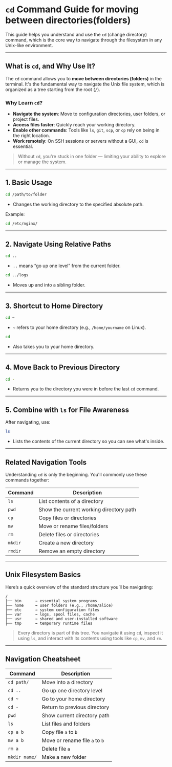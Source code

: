 # `cd` Command Guide for moving between directories(folders)

This guide helps you understand and use the `cd` (change directory) command, which is the core way to navigate through the filesystem in any Unix-like environment.

---

## What is `cd`, and Why Use It?

The `cd` command allows you to **move between directories (folders)** in the terminal. It's the fundamental way to navigate the Unix file system, which is organized as a tree starting from the root (`/`).

### Why Learn `cd`?

* **Navigate the system**: Move to configuration directories, user folders, or project files.
* **Access files faster**: Quickly reach your working directory.
* **Enable other commands**: Tools like `ls`, `git`, `scp`, or `cp` rely on being in the right location.
* **Work remotely**: On SSH sessions or servers without a GUI, `cd` is essential.

> Without `cd`, you're stuck in one folder — limiting your ability to explore or manage the system.

---

## 1. Basic Usage

```bash
cd /path/to/folder
```

* Changes the working directory to the specified absolute path.

Example:

```bash
cd /etc/nginx/
```

---

## 2. Navigate Using Relative Paths

```bash
cd ..
```

* `..` means “go up one level” from the current folder.

```bash
cd ../logs
```

* Moves up and into a sibling folder.

---

## 3. Shortcut to Home Directory

```bash
cd ~
```

* `~` refers to your home directory (e.g., `/home/yourname` on Linux).

```bash
cd
```

* Also takes you to your home directory.

---

## 4. Move Back to Previous Directory

```bash
cd -
```

* Returns you to the directory you were in before the last `cd` command.

---

## 5. Combine with `ls` for File Awareness

After navigating, use:

```bash
ls
```

* Lists the contents of the current directory so you can see what's inside.

---

## Related Navigation Tools

Understanding `cd` is only the beginning. You'll commonly use these commands together:

| Command | Description                             |
| ------- | --------------------------------------- |
| `ls`    | List contents of a directory            |
| `pwd`   | Show the current working directory path |
| `cp`    | Copy files or directories               |
| `mv`    | Move or rename files/folders            |
| `rm`    | Delete files or directories             |
| `mkdir` | Create a new directory                  |
| `rmdir` | Remove an empty directory               |

---

## Unix Filesystem Basics

Here’s a quick overview of the standard structure you’ll be navigating:

```
/
├── bin      → essential system programs
├── home     → user folders (e.g., /home/alice)
├── etc      → system configuration files
├── var      → logs, spool files, cache
├── usr      → shared and user-installed software
├── tmp      → temporary runtime files
```

> Every directory is part of this tree. You navigate it using `cd`, inspect it using `ls`, and interact with its contents using tools like `cp`, `mv`, and `rm`.

---

## Navigation Cheatsheet

| Command       | Description                    |
| ------------- | ------------------------------ |
| `cd path/`    | Move into a directory          |
| `cd ..`       | Go up one directory level      |
| `cd ~`        | Go to your home directory      |
| `cd -`        | Return to previous directory   |
| `pwd`         | Show current directory path    |
| `ls`          | List files and folders         |
| `cp a b`      | Copy file `a` to `b`           |
| `mv a b`      | Move or rename file `a` to `b` |
| `rm a`        | Delete file `a`                |
| `mkdir name/` | Make a new folder              |




